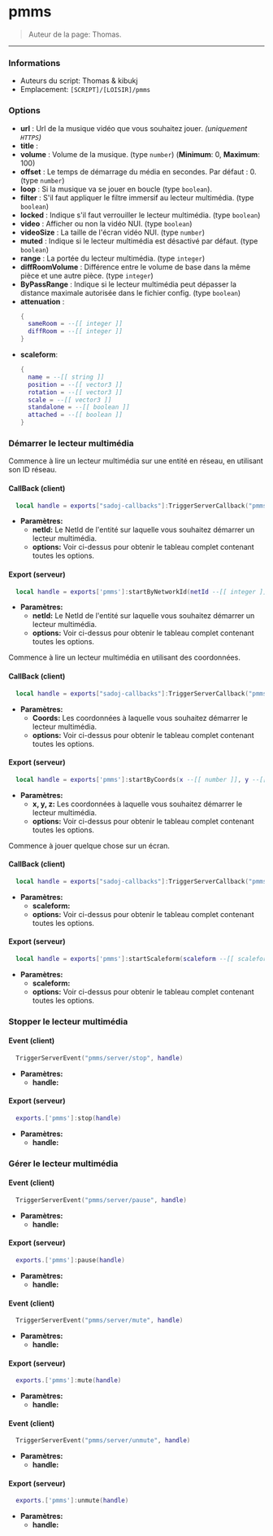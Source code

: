 # pmms

> Auteur de la page: Thomas.

---

### Informations

* Auteurs du script: Thomas & kibukj
* Emplacement: `[SCRIPT]/[LOISIR]/pmms`



### Options

* **url** : Url de la musique vidéo que vous souhaitez jouer. *(uniquement `HTTPS`)*
* **title** :
* **volume** : Volume de la musique. (type `number`) (**Minimum**: 0, **Maximum**: 100)
* **offset** : Le temps de démarrage du média en secondes. Par défaut : 0. (type `number`)
* **loop** : Si la musique va se jouer en boucle (type `boolean`).
* **filter** : S'il faut appliquer le filtre immersif au lecteur multimédia. (type `boolean`)
* **locked** : Indique s'il faut verrouiller le lecteur multimédia. (type `boolean`)
* **video** : Afficher ou non la vidéo NUI. (type `boolean`)
* **videoSize** : La taille de l'écran vidéo NUI. (type `number`)
* **muted** : Indique si le lecteur multimédia est désactivé par défaut. (type `boolean`)
* **range** : La portée du lecteur multimédia. (type `integer`)
* **diffRoomVolume** : Différence entre le volume de base dans la même pièce et une autre pièce. (type `integer`)
* **ByPassRange** : Indique si le lecteur multimédia peut dépasser la distance maximale autorisée dans le fichier config. (type `boolean`)
* **attenuation** :
  ```lua
  {
    sameRoom = --[[ integer ]]
    diffRoom = --[[ integer ]]
  }
  ```
* **scaleform**:
  ```lua
  {
    name = --[[ string ]]
    position = --[[ vector3 ]]
    rotation = --[[ vector3 ]]
    scale = --[[ vector3 ]]
    standalone = --[[ boolean ]]
    attached = --[[ boolean ]]
  }
  ```





### Démarrer le lecteur multimédia

Commence à lire un lecteur multimédia sur une entité en réseau, en utilisant son ID réseau.
<!-- tabs:start -->
#### **CallBack (client)**
```lua
  local handle = exports["sadoj-callbacks"]:TriggerServerCallback("pmms/server/startByNetworkId", netId --[[ integer ]], options --[[ table ]])
```

* **Paramètres:**
  * **netId:** Le NetId de l'entité sur laquelle vous souhaitez démarrer un lecteur multimédia.
  * **options:** Voir ci-dessus pour obtenir le tableau complet contenant toutes les options.

#### **Export (serveur)**
```lua
  local handle = exports['pmms']:startByNetworkId(netId --[[ integer ]], options --[[ table ]])
```

* **Paramètres:**
  * **netId:** Le NetId de l'entité sur laquelle vous souhaitez démarrer un lecteur multimédia.
  * **options:** Voir ci-dessus pour obtenir le tableau complet contenant toutes les options.
<!-- tabs:end -->

Commence à lire un lecteur multimédia en utilisant des coordonnées.
<!-- tabs:start -->
#### **CallBack (client)**
```lua
  local handle = exports["sadoj-callbacks"]:TriggerServerCallback("pmms/server/startByCoords", Coords --[[ vector3 ]], options --[[ table ]])
```

* **Paramètres:**
  * **Coords:** Les coordonnées à laquelle vous souhaitez démarrer le lecteur multimédia.
  * **options:** Voir ci-dessus pour obtenir le tableau complet contenant toutes les options.

#### **Export (serveur)**
```lua
  local handle = exports['pmms']:startByCoords(x --[[ number ]], y --[[ number ]], z --[[ number ]], options --[[ table ]])
```

* **Paramètres:**
  * **x, y, z:** Les coordonnées à laquelle vous souhaitez démarrer le lecteur multimédia.
  * **options:** Voir ci-dessus pour obtenir le tableau complet contenant toutes les options.
<!-- tabs:end -->


Commence à jouer quelque chose sur un écran.
<!-- tabs:start -->
#### **CallBack (client)**
```lua
  local handle = exports["sadoj-callbacks"]:TriggerServerCallback("pmms/server/startScaleform", scaleform --[[ scaleform ]], options --[[ table ]])
```

* **Paramètres:**
  * **scaleform:**
  * **options:** Voir ci-dessus pour obtenir le tableau complet contenant toutes les options.

#### **Export (serveur)**
```lua
  local handle = exports['pmms']:startScaleform(scaleform --[[ scaleform ]], options --[[ table ]])
```

* **Paramètres:**
  * **scaleform:**
  * **options:** Voir ci-dessus pour obtenir le tableau complet contenant toutes les options.
<!-- tabs:end -->

### Stopper le lecteur multimédia

<!-- tabs:start -->
#### **Event (client)**
```lua
  TriggerServerEvent("pmms/server/stop", handle)
```

* **Paramètres:**
  * **handle:**

#### **Export (serveur)**
```lua
  exports.['pmms']:stop(handle)
```

* **Paramètres:**
  * **handle:**
<!-- tabs:end -->

### Gérer le lecteur multimédia

<!-- tabs:start -->
#### **Event (client)**
```lua
  TriggerServerEvent("pmms/server/pause", handle)
```

* **Paramètres:**
  * **handle:**

#### **Export (serveur)**
```lua
  exports.['pmms']:pause(handle)
```

* **Paramètres:**
  * **handle:**
<!-- tabs:end -->


<!-- tabs:start -->
#### **Event (client)**
```lua
  TriggerServerEvent("pmms/server/mute", handle)
```

* **Paramètres:**
  * **handle:**

#### **Export (serveur)**
```lua
  exports.['pmms']:mute(handle)
```

* **Paramètres:**
  * **handle:**
<!-- tabs:end -->

<!-- tabs:start -->
#### **Event (client)**
```lua
  TriggerServerEvent("pmms/server/unmute", handle)
```

* **Paramètres:**
  * **handle:**

#### **Export (serveur)**
```lua
  exports.['pmms']:unmute(handle)
```

* **Paramètres:**
  * **handle:**
<!-- tabs:end -->
